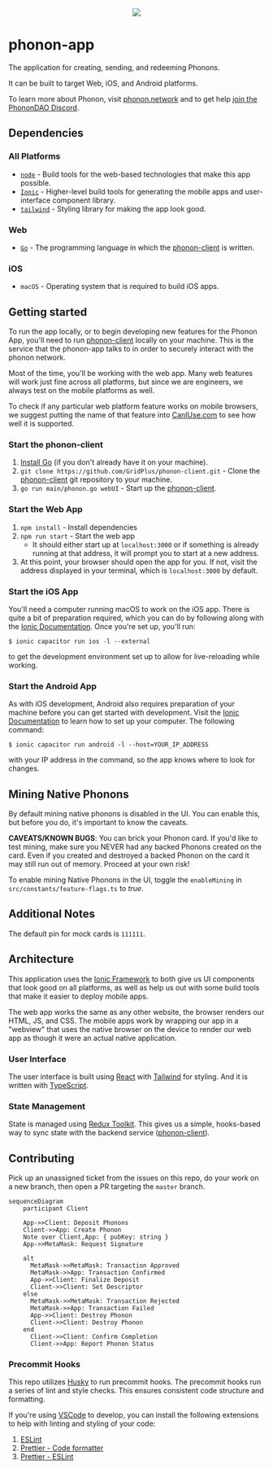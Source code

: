 <p align="center">
  <img src="./logo192.png"/>
</p>

# phonon-app

The application for creating, sending, and redeeming Phonons.

It can be built to target Web, iOS, and Android platforms.

To learn more about Phonon, visit [phonon.network](https://phonon.network) and to get help [join the PhononDAO Discord](https://discord.gg/phonon).

## Dependencies

### All Platforms

- [`node`](https://nodejs.org) - Build tools for the web-based technologies that make this app possible.
- [`Ionic`](https://ionicframework.com/) - Higher-level build tools for generating the mobile apps and user-interface component library.
- [`tailwind`](https://tailwindcss.com/) - Styling library for making the app look good.

### Web

- [`Go`](https://go.dev) - The programming language in which the [phonon-client](https://github.com/GridPlus/phonon-client) is written.

### iOS

- `macOS` - Operating system that is required to build iOS apps.

## Getting started

To run the app locally, or to begin developing new features for the Phonon App, you'll need to run [phonon-client](https://github.com/GridPlus/phonon-client) locally on your machine. This is the service that the phonon-app talks to in order to securely interact with the phonon network.

Most of the time, you'll be working with the web app. Many web features will work just fine across all platforms, but since we are engineers, we always test on the mobile platforms as well.

To check if any particular web platform feature works on mobile browsers, we suggest putting the name of that feature into [CanIUse.com](https://caniuse.com/) to see how well it is supported.

### Start the phonon-client

1. [Install Go](https://go.dev/doc/install) (if you don't already have it on your machine).
2. `git clone https://github.com/GridPlus/phonon-client.git` - Clone the [phonon-client](https://github.com/GridPlus/phonon-client) git repository to your machine.
3. `go run main/phonon.go webUI` - Start up the [phonon-client](https://github.com/GridPlus/phonon-client).

### Start the Web App

1. `npm install` - Install dependencies
1. `npm run start` - Start the web app
   - It should either start up at `localhost:3000` or if something is already running at that address, it will prompt you to start at a new address.
1. At this point, your browser should open the app for you. If not, visit the address displayed in your terminal, which is `localhost:3000` by default.

### Start the iOS App

You'll need a computer running macOS to work on the iOS app. There is quite a bit of preparation required, which you can do by following along with the [Ionic Documentation](https://ionicframework.com/docs/developing/ios). Once you're set up, you'll run:

`$ ionic capacitor run ios -l --external`

to get the development environment set up to allow for live-reloading while working.

### Start the Android App

As with iOS development, Android also requires preparation of your machine before you can get started with development. Visit the [Ionic Documentation](https://ionicframework.com/docs/developing/android) to learn how to set up your computer. The following command:

`$ ionic capacitor run android -l --host=YOUR_IP_ADDRESS`

with your IP address in the command, so the app knows where to look for changes.

## Mining Native Phonons
By default mining native phonons is disabled in the UI.  You can enable this, but before you do, it's important to know the caveats.

**CAVEATS/KNOWN BUGS**: You can brick your Phonon card. If you'd like to test mining, make sure you NEVER had any backed Phonons created on the card. Even if you created and destroyed a backed Phonon on the card it may still run out of memory. Proceed at your own risk!

To enable mining Native Phonons in the UI, toggle the `enableMining` in `src/constants/feature-flags.ts` to *true*.

## Additional Notes

The default pin for mock cards is `111111`.

## Architecture

This application uses the [Ionic Framework](https://ionicframework.com) to both give us UI components that look good on all platforms, as well as help us out with some build tools that make it easier to deploy mobile apps.

The web app works the same as any other website, the browser renders our HTML, JS, and CSS. The mobile apps work by wrapping our app in a "webview" that uses the native browser on the device to render our web app as though it were an actual native application.

### User Interface

The user interface is built using [React](https://reactjs.org) with [Tailwind](https://tailwindcss.com) for styling. And it is written with [TypeScript](https://www.typescriptlang.org/).

### State Management

State is managed using [Redux Toolkit](https://redux-toolkit.js.org/). This gives us a simple, hooks-based way to sync state with the backend service ([phonon-client](https://github.com/GridPlus/phonon-client)).

## Contributing

Pick up an unassigned ticket from the issues on this repo, do your work on a new branch, then open a PR targeting the `master` branch.

```mermaid
sequenceDiagram
    participant Client

    App->>Client: Deposit Phonons
    Client->>App: Create Phonon
    Note over Client,App: { pubKey: string }
    App->>MetaMask: Request Signature

    alt
      MetaMask->>MetaMask: Transaction Approved
      MetaMask->>App: Transaction Confirmed
      App->>Client: Finalize Deposit
      Client->>Client: Set Descriptor
    else
      MetaMask->>MetaMask: Transaction Rejected
      MetaMask->>App: Transaction Failed
      App->>Client: Destroy Phonon
      Client->>Client: Destroy Phonon
    end
      Client->>Client: Confirm Completion 
      Client->>App: Report Phonon Status
```

### Precommit Hooks
This repo utilizes [Husky](https://typicode.github.io/husky/#/) to run precommit hooks.  The precommit hooks run a series of lint and style checks.  This ensures consistent code structure and formatting.

If you're using [VSCode](https://code.visualstudio.com/) to develop, you can install the following extensions to help with linting and styling of your code:
1. [ESLint](https://marketplace.visualstudio.com/items?itemName=dbaeumer.vscode-eslint)
2. [Prettier - Code formatter](https://marketplace.visualstudio.com/items?itemName=esbenp.prettier-vscode)
3. [Prettier - ESLint](https://marketplace.visualstudio.com/items?itemName=rvest.vs-code-prettier-eslint)
